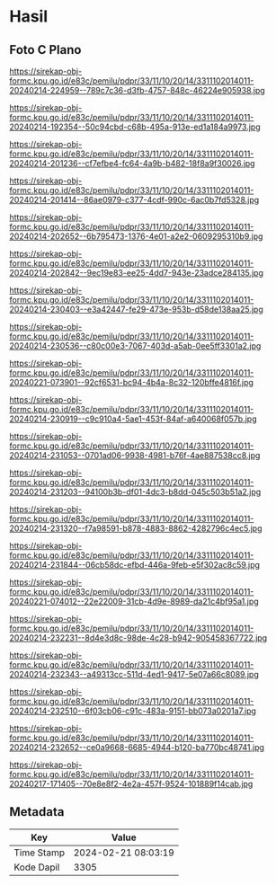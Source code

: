 # Hasil

## Foto C Plano

https://sirekap-obj-formc.kpu.go.id/e83c/pemilu/pdpr/33/11/10/20/14/3311102014011-20240214-224959--789c7c36-d3fb-4757-848c-46224e905938.jpg

https://sirekap-obj-formc.kpu.go.id/e83c/pemilu/pdpr/33/11/10/20/14/3311102014011-20240214-192354--50c94cbd-c68b-495a-913e-ed1a184a9973.jpg

https://sirekap-obj-formc.kpu.go.id/e83c/pemilu/pdpr/33/11/10/20/14/3311102014011-20240214-201236--cf7efbe4-fc64-4a9b-b482-18f8a9f30026.jpg

https://sirekap-obj-formc.kpu.go.id/e83c/pemilu/pdpr/33/11/10/20/14/3311102014011-20240214-201414--86ae0979-c377-4cdf-990c-6ac0b7fd5328.jpg

https://sirekap-obj-formc.kpu.go.id/e83c/pemilu/pdpr/33/11/10/20/14/3311102014011-20240214-202652--6b795473-1376-4e01-a2e2-0609295310b9.jpg

https://sirekap-obj-formc.kpu.go.id/e83c/pemilu/pdpr/33/11/10/20/14/3311102014011-20240214-202842--9ec19e83-ee25-4dd7-943e-23adce284135.jpg

https://sirekap-obj-formc.kpu.go.id/e83c/pemilu/pdpr/33/11/10/20/14/3311102014011-20240214-230403--e3a42447-fe29-473e-953b-d58de138aa25.jpg

https://sirekap-obj-formc.kpu.go.id/e83c/pemilu/pdpr/33/11/10/20/14/3311102014011-20240214-230536--c80c00e3-7067-403d-a5ab-0ee5ff3301a2.jpg

https://sirekap-obj-formc.kpu.go.id/e83c/pemilu/pdpr/33/11/10/20/14/3311102014011-20240221-073901--92cf6531-bc94-4b4a-8c32-120bffe4816f.jpg

https://sirekap-obj-formc.kpu.go.id/e83c/pemilu/pdpr/33/11/10/20/14/3311102014011-20240214-230919--c9c910a4-5ae1-453f-84af-a640068f057b.jpg

https://sirekap-obj-formc.kpu.go.id/e83c/pemilu/pdpr/33/11/10/20/14/3311102014011-20240214-231053--0701ad06-9938-4981-b76f-4ae887538cc8.jpg

https://sirekap-obj-formc.kpu.go.id/e83c/pemilu/pdpr/33/11/10/20/14/3311102014011-20240214-231203--94100b3b-df01-4dc3-b8dd-045c503b51a2.jpg

https://sirekap-obj-formc.kpu.go.id/e83c/pemilu/pdpr/33/11/10/20/14/3311102014011-20240214-231320--f7a98591-b878-4883-8862-4282796c4ec5.jpg

https://sirekap-obj-formc.kpu.go.id/e83c/pemilu/pdpr/33/11/10/20/14/3311102014011-20240214-231844--06cb58dc-efbd-446a-9feb-e5f302ac8c59.jpg

https://sirekap-obj-formc.kpu.go.id/e83c/pemilu/pdpr/33/11/10/20/14/3311102014011-20240221-074012--22e22009-31cb-4d9e-8989-da21c4bf95a1.jpg

https://sirekap-obj-formc.kpu.go.id/e83c/pemilu/pdpr/33/11/10/20/14/3311102014011-20240214-232231--8d4e3d8c-98de-4c28-b942-905458367722.jpg

https://sirekap-obj-formc.kpu.go.id/e83c/pemilu/pdpr/33/11/10/20/14/3311102014011-20240214-232343--a49313cc-511d-4ed1-9417-5e07a66c8089.jpg

https://sirekap-obj-formc.kpu.go.id/e83c/pemilu/pdpr/33/11/10/20/14/3311102014011-20240214-232510--6f03cb06-c91c-483a-9151-bb073a0201a7.jpg

https://sirekap-obj-formc.kpu.go.id/e83c/pemilu/pdpr/33/11/10/20/14/3311102014011-20240214-232652--ce0a9668-6685-4944-b120-ba770bc48741.jpg

https://sirekap-obj-formc.kpu.go.id/e83c/pemilu/pdpr/33/11/10/20/14/3311102014011-20240217-171405--70e8e8f2-4e2a-457f-9524-101889f14cab.jpg


## Metadata

| Key        | Value               |
| ---------- | ------------------- |
| Time Stamp | 2024-02-21 08:03:19 |
| Kode Dapil | 3305                |



